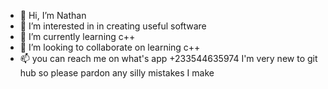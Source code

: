 - 👋 Hi, I’m Nathan
- 👀 I’m interested in in creating useful software
- 🌱 I’m currently learning c++
- 💞️ I’m looking to collaborate on learning c++
- 📫 you can reach me on what's app +233544635974
I'm very new to git hub so please pardon any silly mistakes I make
<!---
BigPapaNate/BigPapaNate is a ✨ special ✨ repository because its `README.md` (this file) appears on your GitHub profile.
You can click the Preview link to take a look at your changes.
--->
